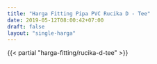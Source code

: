 ```yaml
---
title: "Harga Fitting Pipa PVC Rucika D - Tee"
date: 2019-05-12T08:00:42+07:00
draft: false
layout: "single-harga"
---
```


{{< partial "harga-fitting/rucika-d-tee" >}}
